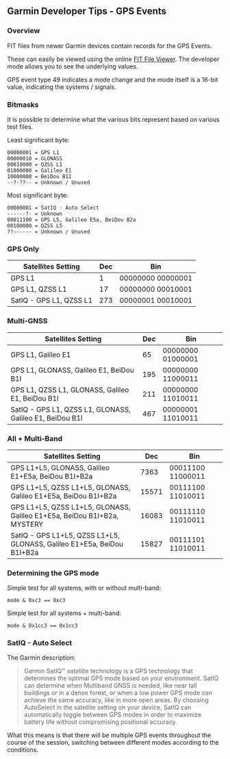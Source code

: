 ## Garmin Developer Tips - GPS Events

### Overview

FIT files from newer Garmin devices contain records for the GPS Events.

These can easily be viewed using the online [FIT File Viewer](https://www.fitfileviewer.com/). The developer mode allows you to see the underlying values.

GPS event type 49 indicates a mode change and the mode itself is a 16-bit value, indicating the systems / signals.



### Bitmasks

It is possible to determine what the various bits represent based on various test files.

Least significant byte:

```
00000001 = GPS L1
00000010 = GLONASS
00010000 = QZSS L1
01000000 = Galileo E1
10000000 = BeiDou B1I
--?-??-- = Unknown / Unused
```

Most significant byte:

```
00000001 = SatIQ - Auto Select
------?- = Unknown
00011100 = GPS L5, Galileo E5a, BeiDou B2a
00100000 = QZSS L5
??------ = Unknown / Unused
```



### GPS Only

| Satellites Setting      | Dec  | Bin               |
| ----------------------- | ---- | ----------------- |
| GPS L1                  | 1    | 00000000 00000001 |
| GPS L1, QZSS L1         | 17   | 00000000 00010001 |
| SatIQ - GPS L1, QZSS L1 | 273  | 00000001 00010001 |



### Multi-GNSS

| Satellites Setting                                       | Dec  | Bin               |
| -------------------------------------------------------- | ---- | ----------------- |
| GPS L1, Galileo E1                                       | 65   | 00000000 01000001 |
| GPS L1, GLONASS, Galileo E1, BeiDou B1I                  | 195  | 00000000 11000011 |
| GPS L1, QZSS L1, GLONASS, Galileo E1, BeiDou B1I         | 211  | 00000000 11010011 |
| SatIQ - GPS L1, QZSS L1, GLONASS, Galileo E1, BeiDou B1I | 467  | 00000001 11010011 |



### All + Multi-Band

| Satellites Setting                                           | Dec   | Bin               |
| ------------------------------------------------------------ | ----- | ----------------- |
| GPS L1+L5, GLONASS, Galileo E1+E5a, BeiDou B1I+B2a | 7363 | 00011100 11000011 |
| GPS L1+L5, QZSS L1+L5, GLONASS, Galileo E1+E5a, BeiDou B1I+B2a | 15571 | 00111100 11010011 |
| GPS L1+L5, QZSS L1+L5, GLONASS, Galileo E1+E5a, BeiDou B1I+B2a, MYSTERY | 16083 | 00111110 11010011 |
| SatIQ - GPS L1+L5, QZSS L1+L5, GLONASS, Galileo E1+E5a, BeiDou B1I+B2a | 15827 | 00111101 11010011 |



### Determining the GPS mode

Simple test for all systems, with or without multi-band:

```
mode & 0xc3 == 0xc3
```

Simple test for all systems + multi-band:

```
mode & 0x1cc3 == 0x1cc3
```



### SatIQ - Auto Select

The Garmin description:

> Garmin SatIQ™ satellite technology is a GPS technology that determines the optimal GPS mode based on your environment. SatIQ can determine when Multiband GNSS is needed, like near tall buildings or in a dense forest, or when a low power GPS mode can achieve the same accuracy, like in more open areas. By choosing AutoSelect in the satellite setting on your device, SatIQ can automatically toggle between GPS modes in order to maximize battery life without compromising positional accuracy.

What this means is that there will be multiple GPS events throughout the course of the session, switching between different modes according to the conditions.
